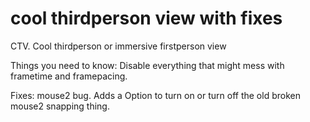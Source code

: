 # cool thirdperson view with fixes
 CTV. Cool thirdperson or immersive firstperson view

Things you need to know: Disable everything that might mess with frametime and framepacing.

Fixes: mouse2 bug.
Adds a Option to turn on or turn off the old broken mouse2 snapping thing.
